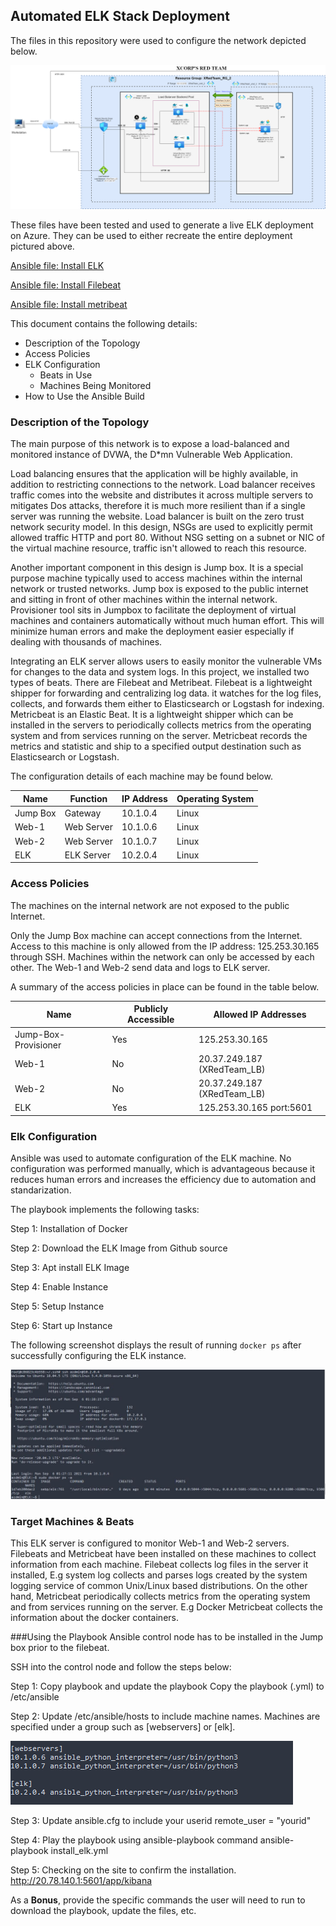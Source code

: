 ## Automated ELK Stack Deployment

The files in this repository were used to configure the network depicted below.

![Network](https://github.com/nchkong/2021-ChewHung-Monash-Cybersecurity/blob/Master/Homework/13%20ELK%20Stack%20Project/Diagram/XRedTeam_Infrastructure.png)

These files have been tested and used to generate a live ELK deployment on Azure. They can be used to either recreate the entire deployment pictured above. 

[Ansible file: Install ELK](https://github.com/nchkong/2021-ChewHung-Monash-Cybersecurity/blob/Master/Homework/13%20ELK%20Stack%20Project/Ansible/install_elk.yml)

[Ansible file: Install Filebeat](https://github.com/nchkong/2021-ChewHung-Monash-Cybersecurity/blob/Master/Homework/13%20ELK%20Stack%20Project/Ansible/filebeat-playbook.yml)

[Ansible file: Install metribeat](https://github.com/nchkong/2021-ChewHung-Monash-Cybersecurity/blob/Master/Homework/13%20ELK%20Stack%20Project/Ansible/metricbeat-playbook.yml)


This document contains the following details:
- Description of the Topology
- Access Policies
- ELK Configuration
  - Beats in Use
  - Machines Being Monitored
- How to Use the Ansible Build


### Description of the Topology

The main purpose of this network is to expose a load-balanced and monitored instance of DVWA, the D*mn Vulnerable Web Application. 

Load balancing ensures that the application will be highly available, in addition to restricting connections to the network. Load balancer receives traffic comes into the website and distributes it across multiple servers to mitigates Dos attacks, therefore it is much more resilient than if a single server was running the website. Load balancer is built on the zero trust network security model.  In this design, NSGs are used to explicitly permit allowed traffic HTTP and port 80. Without NSG setting on a subnet or NIC of the virtual machine resource, traffic isn't allowed to reach this resource.

Another important component in this design is Jump box. It is a special purpose machine typically used to access machines within the internal network or trusted networks. Jump box is exposed to the public internet and sitting in front of other machines within the internal network. Provisioner tool sits in Jumpbox to facilitate the deployment of virtual machines and containers automatically without much human effort. This will minimize human errors and make the deployment easier especially if dealing with thousands of machines.

Integrating an ELK server allows users to easily monitor the vulnerable VMs for changes to the data and system logs. In this project, we installed two types of beats. There
are Filebeat and Metribeat. Filebeat is a lightweight shipper for forwarding and centralizing log data. it watches for the log files, collects, and forwards them either to Elasticsearch or Logstash for indexing. Metricbeat is an Elastic Beat. It is a lightweight shipper which can be installed in the servers to periodically collects metrics from the operating system and from services running on the server. Metricbeat records the metrics and statistic and ship to a specified output destination such as Elasticsearch or Logstash.

The configuration details of each machine may be found below.

| Name     | Function   | IP Address | Operating System |
|----------|------------|------------|------------------|
| Jump Box | Gateway    | 10.1.0.4   | Linux            |
| Web-1    | Web Server | 10.1.0.6   | Linux            |
| Web-2    | Web Server | 10.1.0.7   | Linux            |
| ELK      | ELK Server | 10.2.0.4   | Linux            |

### Access Policies

The machines on the internal network are not exposed to the public Internet. 

Only the Jump Box machine can accept connections from the Internet. Access to this machine is only allowed from the IP address: 125.253.30.165 through SSH. Machines within the network can only be accessed by each other. The Web-1 and Web-2 send data and logs to ELK server.

A summary of the access policies in place can be found in the table below.

| Name                     | Publicly Accessible | Allowed IP Addresses          |
|--------------------------|---------------------|------------------------------ |
| Jump-Box-Provisioner     | Yes                 | 125.253.30.165                |
| Web-1                    | No                  | 20.37.249.187 (XRedTeam_LB)   |        
| Web-2                    | No                  | 20.37.249.187 (XRedTeam_LB)   |
| ELK                      | Yes                 | 125.253.30.165 port:5601      |

### Elk Configuration

Ansible was used to automate configuration of the ELK machine. No configuration was performed manually, which is advantageous because it reduces human errors and increases the efficiency due to automation and standarization.

The playbook implements the following tasks:

Step 1: Installation of Docker

Step 2: Download the ELK Image from Github source

Step 3: Apt install ELK Image

Step 4: Enable Instance

Step 5: Setup Instance

Step 6: Start up Instance


The following screenshot displays the result of running `docker ps` after successfully configuring the ELK instance.

![Docker output screen](https://github.com/nchkong/2021-ChewHung-Monash-Cybersecurity/blob/Master/Homework/13%20ELK%20Stack%20Project/Ansible/Docker_ps.png)

### Target Machines & Beats
This ELK server is configured to monitor Web-1 and Web-2 servers. Filebeats and Metricbeat have been installed on these machines to collect information from each machine. Filebeat collects log files in the server it installed, E.g system log collects and parses logs created by the system logging service of common Unix/Linux based distributions. On the other hand, Metricbeat periodically collects metrics from the operating system and from services running on the server. E.g Docker Metricbeat collects the information about the docker containers.


###Using the Playbook
Ansible control node has to be installed in the Jump box prior to the filebeat. 

SSH into the control node and follow the steps below:

Step 1: Copy playbook and update the playbook
Copy the playbook (.yml) to /etc/ansible  

Step 2: Update /etc/ansible/hosts to include machine names. 
Machines are specified under a group such as [webservers] or [elk]. 

![Ansible_hosts_file.png](https://github.com/nchkong/2021-ChewHung-Monash-Cybersecurity/blob/Master/Homework/13%20ELK%20Stack%20Project/Ansible/Ansible_hosts_file.png)

Step 3: Update ansible.cfg to include your userid 
remote_user = "yourid"

Step 4: Play the playbook using ansible-playbook command
ansible-playbook install_elk.yml

Step 5: Checking on the site to confirm the installation.
http://20.78.140.1:5601/app/kibana

As a **Bonus**, provide the specific commands the user will need to run to download the playbook, update the files, etc.






